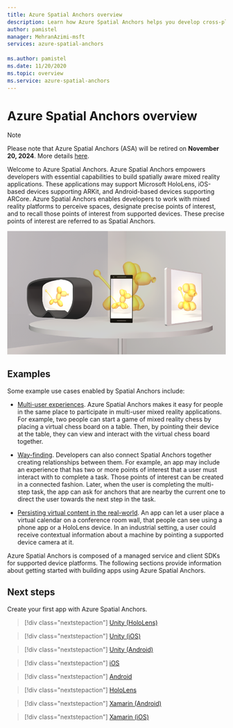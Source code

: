 ```yaml
---
title: Azure Spatial Anchors overview
description: Learn how Azure Spatial Anchors helps you develop cross-platform mixed reality experiences.
author: pamistel
manager: MehranAzimi-msft
services: azure-spatial-anchors

ms.author: pamistel
ms.date: 11/20/2020
ms.topic: overview
ms.service: azure-spatial-anchors
---
```


# Azure Spatial Anchors overview

> [!NOTE]
> Please note that Azure Spatial Anchors (ASA) will be retired on **November 20, 2024**. More details [here](https://azure.microsoft.com/updates/azure-spatial-anchors-retirement/).

Welcome to Azure Spatial Anchors. Azure Spatial Anchors empowers developers with essential capabilities to build spatially aware
mixed reality applications. These applications may support Microsoft HoloLens, iOS-based devices supporting ARKit, and
Android-based devices supporting ARCore. Azure Spatial Anchors enables developers to work with mixed reality platforms to
perceive spaces, designate precise points of interest, and to recall those points of interest from supported devices.
These precise points of interest are referred to as Spatial Anchors.

![Cross Platform](./media/cross-platform.png)

## Examples

Some example use cases enabled by Spatial Anchors include:

- [Multi-user experiences](tutorials/tutorial-share-anchors-across-devices.md). Azure Spatial Anchors makes it easy for people in the same place to participate in multi-user mixed reality applications. For example, two people can start a game of mixed reality chess by placing a virtual chess board on a table. Then, by pointing their device at the table, they can view and interact with the virtual chess board together.

- [Way-finding](concepts/anchor-relationships-way-finding.md). Developers can also connect Spatial Anchors together creating relationships between them. For example, an app may include an experience that has two or more points of interest that a user must interact with to complete a task. Those points of interest can be created in a connected fashion. Later, when the user is completing the multi-step task, the app can ask for anchors that are nearby the current one to direct the user towards the next step in the task.

- [Persisting virtual content in the real-world](how-tos/create-locate-anchors-unity.md#create-a-cloud-spatial-anchor). An app can let a user place a virtual calendar on a conference room wall, that people can see using a phone app or a HoloLens device. In an industrial setting, a user could receive contextual information about a machine by pointing a supported device camera at it.

Azure Spatial Anchors is composed of a managed service and client SDKs for supported device platforms. The following
sections provide information about getting started with building apps using Azure Spatial Anchors.

## Next steps

Create your first app with Azure Spatial Anchors.

> [!div class="nextstepaction"]
> [Unity (HoloLens)](quickstarts/get-started-unity-hololens.md)

> [!div class="nextstepaction"]
> [Unity (iOS)](quickstarts/get-started-unity-ios.md)

> [!div class="nextstepaction"]
> [Unity (Android)](quickstarts/get-started-unity-android.md)

> [!div class="nextstepaction"]
> [iOS](quickstarts/get-started-ios.md)

> [!div class="nextstepaction"]
> [Android](quickstarts/get-started-android.md)

> [!div class="nextstepaction"]
> [HoloLens](quickstarts/get-started-hololens.md)

> [!div class="nextstepaction"]
> [Xamarin (Android)](quickstarts/get-started-xamarin-android.md)

> [!div class="nextstepaction"]
> [Xamarin (iOS)](quickstarts/get-started-xamarin-ios.md)
